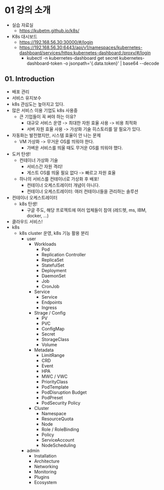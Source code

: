 # 01 강의 소개
- 실습 자료실
  - https://kubetm.github.io/k8s/
- K8s 대시보드
  - https://192.168.56.30:30000/#/login
  - https://192.168.56.30:6443/api/v1/namespaces/kubernetes-dashboard/services/https:kubernetes-dashboard:/proxy/#/login
    - kubectl -n kubernetes-dashboard get secret kubernetes-dashboard-token -o jsonpath='{.data.token}' | base64 --decode
## 01. Introduction
- 배포 관리
- 서비스 유지보수
- k8s 관심도는 높아지고 있다.
- 많은 서비스 이용 기업도 k8s 사용중
  - 큰 기업들이 꼭 써야 하는 이유?
    - 대규모 서비스 운영 -> 최대한 자원 효율 사용 -> 비용 최적화
    - 서버 자원 효율 사용 -> 가상화 기술 히스토리를 알 필요가 있다.
- 자동화는 발전했지만, 시스템 효율이 안 나는 문제
  - VM 가상화 -> 무거운 OS를 띄워야 한다.
    - 가벼운 서비스를 띄울 때도 무거운 OS를 띄워야 했다.
- 도커 탄생!
  - 컨테이너 가상화 기술
    - 서비스간 자원 격리!
    - 게스트 OS를 띄울 필요 없다 -> 빠르고 자원 효율
  - 하나의 서비스를 컨테이너로 가상화 후 배포!
    - 컨테이너 오케스트레이터 개념이 아니다.
    - 컨테이너 오케스트레이터: 여러 컨테이너들을 관리하는 솔루션
- 컨테이너 오케스트레이터
  - k8s 탄생!
    - 구글 주도, 해당 프로젝트에 여러 업체들이 참여 (레드헷, ms, IBM, docker, ...)
- 클라우드 서비스!
- k8s
  - k8s cluster 운영, k8s 기능 활용 분리 
    - user
      - Workloads
        - Pod
        - Replication Controller
        - ReplicaSet
        - StatefulSet
        - Deployment
        - DaemonSet
        - Job
        - CronJob
      - Service
        - Service
        - Endpoints
        - Ingress
      - Strage / Config
        - PV
        - PVC
        - ConfigMap
        - Secret
        - StorageClass
        - Volume
      - Metadata
        - LimitRange
        - CRD
        - Event
        - HPA
        - MWC / VWC
        - PriorityClass
        - PodTemplate
        - PodDisruption Budget
        - PodPreset
        - PodSecurity Policy
      - Cluster
        - Namespace
        - ResourceQuota
        - Node
        - Role / RoleBinding
        - Policy
        - ServiceAccount
        - NodeScheduling
    - admin
      - Installation
      - Architecture
      - Networking
      - Monitoring
      - Plugins
      - Ecosystem
